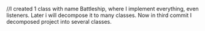 //I created 1 class with name Battleship, where I implement everything, even listeners. Later i will decompose it to many classes.
Now in third commit I decomposed project into several classes.
